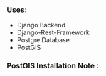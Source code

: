 ### Uses:

   * Django Backend
   * Django-Rest-Framework
   * Postgre Database
   * PostGIS
   
### PostGIS Installation Note :




     
